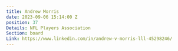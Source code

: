 ```yaml
---
title: Andrew Morris
date: 2023-09-06 15:14:00 Z
position: 37
Details: NFL Players Association
Section: board
Link: https://www.linkedin.com/in/andrew-v-morris-lll-45298246/
---
```


